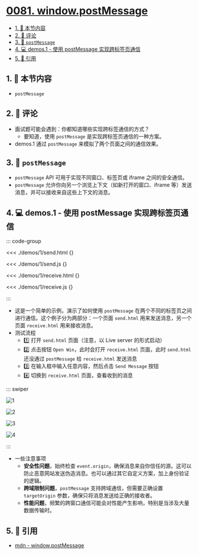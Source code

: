 # [0081. window.postMessage](https://github.com/tnotesjs/TNotes.javascript/tree/main/notes/0081.%20window.postMessage)

<!-- region:toc -->

- [1. 🎯 本节内容](#1--本节内容)
- [2. 🫧 评论](#2--评论)
- [3. 📒 `postMessage`](#3--postmessage)
- [4. 💻 demos.1 - 使用 postMessage 实现跨标签页通信](#4--demos1---使用-postmessage-实现跨标签页通信)
- [5. 🔗 引用](#5--引用)

<!-- endregion:toc -->

## 1. 🎯 本节内容

- `postMessage`

## 2. 🫧 评论

- 面试题可能会遇到：你都知道哪些实现跨标签通信的方式？
  - 要知道，使用 `postMessage` 是实现跨标签页通信的一种方案。
- demos.1 通过 `postMessage` 来模拟了两个页面之间的通信效果。

## 3. 📒 `postMessage`

- `postMessage` API 可用于实现不同窗口、标签页或 iframe 之间的安全通信。
- `postMessage` 允许你向另一个浏览上下文（如新打开的窗口、iframe 等）发送消息，并可以接收来自这些上下文的消息。

## 4. 💻 demos.1 - 使用 postMessage 实现跨标签页通信

::: code-group

<<< ./demos/1/send.html {}

<<< ./demos/1/send.js {}

<<< ./demos/1/receive.html {}

<<< ./demos/1/receive.js {}

:::

- 这是一个简单的示例，演示了如何使用 `postMessage` 在两个不同的标签页之间进行通信。这个例子分为两部分：一个页面 `send.html` 用来发送消息，另一个页面 `receive.html` 用来接收消息。
- 测试流程
  - 1️⃣ 打开 `send.html` 页面（注意，以 Live server 的形式启动）
  - 2️⃣ 点击按钮 `Open Win`，此时会打开 `receive.html` 页面，此时 `send.html` 还没通过 `postMessage` 给 `receive.html` 发送消息
  - 3️⃣ 在输入框中输入任意内容，然后点击 `Send Message` 按钮
  - 4️⃣ 切换到 `receive.html` 页面，查看收到的消息

::: swiper

![1](https://cdn.jsdelivr.net/gh/tnotesjs/imgs@main/2025-09-03-22-17-27.png)

![2](https://cdn.jsdelivr.net/gh/tnotesjs/imgs@main/2025-09-03-22-17-41.png)

![3](https://cdn.jsdelivr.net/gh/tnotesjs/imgs@main/2025-09-03-22-17-48.png)

![4](https://cdn.jsdelivr.net/gh/tnotesjs/imgs@main/2025-09-03-22-19-41.png)

:::

- 一些注意事项
  - **安全性问题**，始终检查 `event.origin`，确保消息来自你信任的源。这可以防止恶意网站发送伪造消息。也可以通过其它自定义方案，加上身份验证的逻辑。
  - **跨域限制问题**，`postMessage` 支持跨域通信，但需要正确设置 `targetOrigin` 参数，确保只将消息发送给正确的接收者。
  - **性能问题**，频繁的跨窗口通信可能会对性能产生影响，特别是当涉及大量数据传输时。

## 5. 🔗 引用

- [mdn - window.postMessage][1]

[1]: https://developer.mozilla.org/zh-CN/docs/Web/API/Window/postMessage
